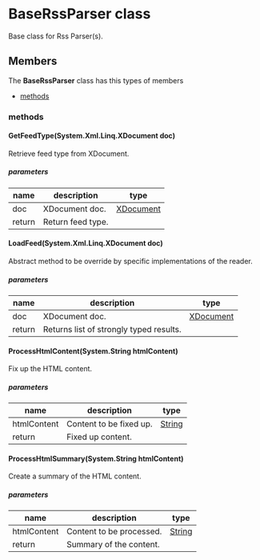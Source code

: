 
# BaseRssParser class

Base class for Rss Parser(s).

## Members

The **BaseRssParser** class has this types of members

* [methods](#methods)

### methods

#### GetFeedType(System.Xml.Linq.XDocument doc)

Retrieve feed type from XDocument.

##### parameters



| name | description | type || --- | --- | --- || doc | XDocument doc. | [XDocument](https://msdn.microsoft.com/library/windows/apps/System.Xml.Linq.XDocument) || return |Return feed type. |
#### LoadFeed(System.Xml.Linq.XDocument doc)

Abstract method to be override by specific implementations of the reader.

##### parameters



| name | description | type || --- | --- | --- || doc | XDocument doc. | [XDocument](https://msdn.microsoft.com/library/windows/apps/System.Xml.Linq.XDocument) || return |Returns list of strongly typed results. |
#### ProcessHtmlContent(System.String htmlContent)

Fix up the HTML content.

##### parameters



| name | description | type || --- | --- | --- || htmlContent | Content to be fixed up. | [String](https://msdn.microsoft.com/library/windows/apps/System.String) || return |Fixed up content. |
#### ProcessHtmlSummary(System.String htmlContent)

Create a summary of the HTML content.

##### parameters



| name | description | type || --- | --- | --- || htmlContent | Content to be processed. | [String](https://msdn.microsoft.com/library/windows/apps/System.String) || return |Summary of the content. |
